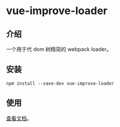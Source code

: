 # vue-improve-loader

## 介绍

一个用于代 dom 树精简的 webpack loader。

## 安装

```
npm install --save-dev vue-improve-loader
```

## 使用

[查看文档](https://github.com/wechat-miniprogram/miniprogram-vue/blob/master/docs/quickstart.md#%E4%BB%A3%E7%A0%81%E4%BC%98%E5%8C%96)。

